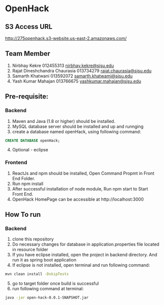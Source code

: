# OpenHack

## S3 Access URL
http://275openhack.s3-website.us-east-2.amazonaws.com/

## Team Member
1. Nirbhay Kekre 012455313 <nirbhay.kekre@sjsu.edu>
2. Rajat Dineshchandra Chaurasia 013734279 <rajat.chaurasia@sjsu.edu>
3. Samarth  Khatwani 013592072 <samarth.khatwami@sjsu.edu>
4. Yash Kumar Mahajan 013766675 <yashkumar.mahajan@sjsu.edu>

## Pre-requisite:
### Backend
1. Maven and Java (1.8 or higher) should be installed.
2. MySQL database server should be installed and up and runnging
3. create a database named openHack, using following command:<br>
```sql
CREATE DATABASE openHack;
```
4. Optional - eclipse
### Frontend
1. ReactJs and npm should be installed, Open Command Propmt in Front End Folder.
2. Run npm install
3. After successful installation of node module, Run npm start to Start Front End.
4. OpenHack HomePage can be accessible at http://localhost:3000

## How To run
### Backend
1. clone this repository
2. Do necessary changes for database in application.properties file located in resource folder
3. If you have eclipse installed, open the project in backend directory. And run it as spring boot application
4. If eclipse is not installed, open terminal and run following command:
```sh
mvn clean install -DskipTests
```
5. go to target folder once build is successful
6. run following command at terminal:
```sh
java -jar open-hack-0.0.1-SNAPSHOT.jar
```

